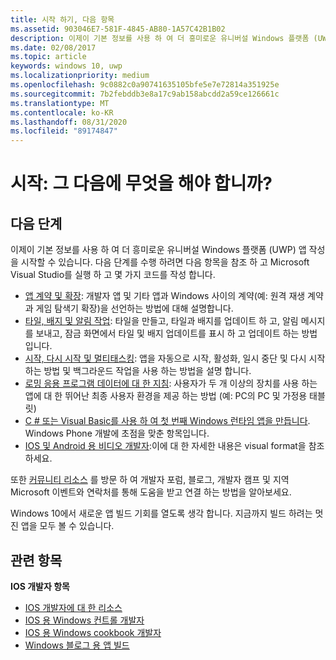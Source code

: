 ```yaml
---
title: 시작 하기, 다음 항목
ms.assetid: 903046E7-581F-4845-AB80-1A57C42B1B02
description: 이제이 기본 정보를 사용 하 여 더 흥미로운 유니버설 Windows 플랫폼 (UWP) 앱 작성을 시작할 수 있습니다.
ms.date: 02/08/2017
ms.topic: article
keywords: windows 10, uwp
ms.localizationpriority: medium
ms.openlocfilehash: 9c0882c0a90741635105bfe5e7e72814a351925e
ms.sourcegitcommit: 7b2febddb3e8a17c9ab158abcdd2a59ce126661c
ms.translationtype: MT
ms.contentlocale: ko-KR
ms.lasthandoff: 08/31/2020
ms.locfileid: "89174847"
---
```

# <a name="getting-started-what-next"></a>시작: 그 다음에 무엇을 해야 합니까?


## <a name="next-steps"></a>다음 단계

이제이 기본 정보를 사용 하 여 더 흥미로운 유니버설 Windows 플랫폼 (UWP) 앱 작성을 시작할 수 있습니다. 다음 단계를 수행 하려면 다음 항목을 참조 하 고 Microsoft Visual Studio를 실행 하 고 몇 가지 코드를 작성 합니다.

-   [앱 계약 및 확장](/previous-versions/windows/apps/hh464906(v=win.10)): 개발자 앱 및 기타 앱과 Windows 사이의 계약(예: 원격 재생 계약과 게임 탐색기 확장)을 선언하는 방법에 대해 설명합니다.
-   [타일, 배지 및 알림 작업](/previous-versions/windows/apps/hh868259(v=win.10)): 타일을 만들고, 타일과 배지를 업데이트 하 고, 알림 메시지를 보내고, 잠금 화면에서 타일 및 배지 업데이트를 표시 하 고 업데이트 하는 방법입니다.
-   [시작, 다시 시작 및 멀티태스킹](/previous-versions/windows/apps/hh770837(v=win.10)): 앱을 자동으로 시작, 활성화, 일시 중단 및 다시 시작 하는 방법 및 백그라운드 작업을 사용 하는 방법을 설명 합니다.
-   [로밍 응용 프로그램 데이터에 대 한 지침](../design/app-settings/store-and-retrieve-app-data.md): 사용자가 두 개 이상의 장치를 사용 하는 앱에 대 한 뛰어난 최종 사용자 환경을 제공 하는 방법 (예: PC의 PC 및 가정용 태블릿)
-   [C # 또는 Visual Basic를 사용 하 여 첫 번째 Windows 런타임 앱을 만듭니다](/previous-versions/windows/apps/hh974581(v=win.10)). Windows Phone 개발에 초점을 맞춘 항목입니다.
-   [IOS 및 Android 용 비디오 개발자](/previous-versions/windows/apps/dn393982(v=win.10)):이에 대 한 자세한 내용은 visual format을 참조 하세요.

또한 [커뮤니티 리소스](https://developer.microsoft.com/windows/support) 를 방문 하 여 개발자 포럼, 블로그, 개발자 캠프 및 지역 Microsoft 이벤트와 연락처를 통해 도움을 받고 연결 하는 방법을 알아보세요.

Windows 10에서 새로운 앱 빌드 기회를 열도록 생각 합니다. 지금까지 빌드 하려는 멋진 앱을 모두 볼 수 있습니다.

## <a name="related-topics"></a>관련 항목

**IOS 개발자 항목**
* [IOS 개발자에 대 한 리소스](/previous-versions/windows/apps/jj945493(v=win.10))
* [IOS 용 Windows 컨트롤 개발자](/previous-versions/windows/apps/dn263255(v=win.10))
* [IOS 용 Windows cookbook 개발자](/previous-versions/windows/apps/dn263256(v=win.10))
* [Windows 블로그 용 앱 빌드](https://blogs.windows.com/buildingapps/2016/01/27/visual-studio-walkthrough-for-ios-developers/)